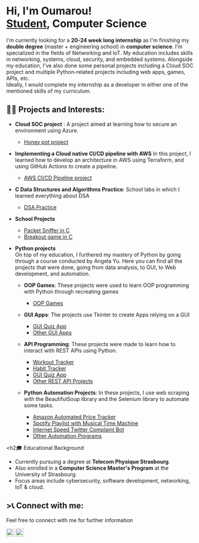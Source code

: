 <h1>Hi, I'm Oumarou! <br/><a href="https://github.com/Songhai9">Student</a>, Computer Science</h1>

<p>I'm currently looking for a <b>20-24 week long internship</b> as I'm finishing my <b>double degree</b> (master + engineering school) in <b>computer science</b>. I’m specialized in the fields of Networking and IoT. My education includes skills in networking, systems, cloud, security, and embedded systems. Alongside my education, I've also done some personal projects including a Cloud SOC project and multiple Python-related projects including web apps, games, APIs, etc.<br/>Ideally, I would complete my internship as a developer in either one of the mentioned skills of my curriculum.</p>

<h2>👨‍💻 Projects and Interests:</h2>

- <b>Cloud SOC project</b> :
  A project aimed at learning how to secure an environment using Azure.
  - <a href="https://github.com/Songhai9/Cloud-SOC">Honey pot project</a>

- <b>Implementing a Cloud native CI/CD pipeline with AWS</b>
  In this project, I learned how to develop an architecture in AWS using Terraform, and using GitHub Actions to create a pipeline.
  - <a href="https://github.com/Songhai9/cloud-native-ci-cd-aws">AWS CI/CD Pipeline project</a>

- <b>C Data Structures and Algorithms Practice</b>: School labs in which I learned everything about DSA
  - <a href="https://github.com/Songhai9/DSA-practice">DSA Practice</a>

- <b>School Projects</b>
  - <a href="https://github.com/Songhai9/Packet-sniffer">Packet Sniffer in C</a>
  - <a href="https://github.com/Songhai9/Breakout-remake-cpp">Breakout game in C</a>


- <b>Python projects</b> <br/>
  On top of my education, I furthered my mastery of Python by going through a course conducted by Angela Yu. Here you can find all the projects that were done, going from data analysis, to GUI, to Web development, and automation.<br/>

  - <b>OOP Games</b>: These projects were used to learn OOP programming with Python through recreating games
    - <a href="https://github.com/Songhai9/OOP-Games.git">OOP Games</a>

  - <b>GUI Apps</b>: The projects use Tkinter to create Apps relying on a GUI
    - <a href="https://github.com/Songhai9/GUI-Apps">GUI Quiz App</a>
    - <a href="https://github.com/Songhai9/GUI-Apps">Other GUI Apps</a>

  - <b>API Programming</b>: These projects were made to learn how to interact with REST APIs using Python.
    - <a href="https://github.com/Songhai9/Workout-Tracker">Workout Tracker</a>
    - <a href="https://github.com/Songhai9/Habits-Tracker">Habit Tracker</a>
    - <a href="https://github.com/Songhai9/GUI-Quiz-App">GUI Quiz App</a>
    - <a href="https://github.com/Songhai9/API-Programming/tree/main">Other REST API Projects</a>

  - <b>Python Automation Projects</b>: In these projects, I use web scraping with the BeautifulSoup library and the Selenium library to automate some tasks.
    - <a href="https://github.com/Songhai9/Amazon-Automated-Price-Tracker">Amazon Automated Price Tracker</a>
    - <a href="https://github.com/Songhai9/Spotify-Playlist-with-Musical-Time-Machine">Spotify Playlist with Musical Time Machine</a>
    - <a href="https://github.com/Songhai9/Internet-Speed-Twitter-Complaint-Bot">Internet Speed Twitter Complaint Bot</a>
    - <a href="https://github.com/Songhai9/Python-Automation-App-Projects/tree/main">Other Automation Programs</a>

<h2🎓 Educational Background</h2>

- Currently pursuing a degree at <b>Telecom Physique Strasbourg</b>.
- Also enrolled in a <b>Computer Science Master's Program</b> at the University of Strasbourg.
- Focus areas include cybersecurity, software development, networking, IoT & cloud.

<h2>>📞 Connect with me:</h2>
<p>Feel free to connect with me for further information</p>

<a href="https://www.linkedin.com/in/oumarou-maiga-b79938280/">
  <img align="left" alt="Oumarou | LinkedIn" width="22px" src="https://cdn.jsdelivr.net/npm/simple-icons@v3/icons/linkedin.svg" />
</a>

<a href="mailto:oumar.s.m@outlook.fr">
  <img align="left" alt="Oumarou | Email" width="22px" src="https://cdn.jsdelivr.net/npm/simple-icons@v3/icons/gmail.svg" />
</a>

